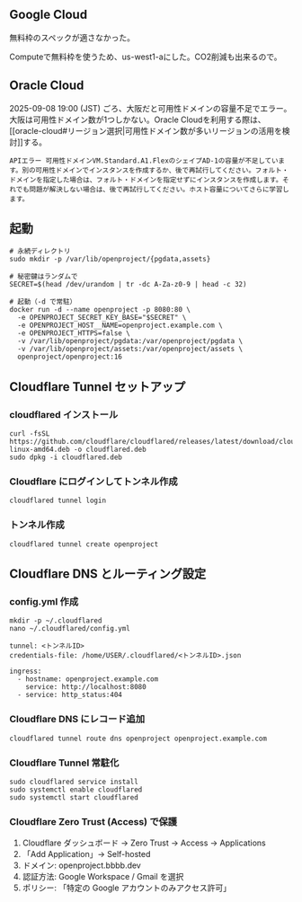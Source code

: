 ## Google Cloud
無料枠のスペックが適さなかった。

Computeで無料枠を使うため、us-west1-aにした。CO2削減も出来るので。

## Oracle Cloud
2025-09-08 19:00 (JST) ごろ、大阪だと可用性ドメインの容量不足でエラー。大阪は可用性ドメイン数が1つしかない。Oracle Cloudを利用する際は、[[oracle-cloud#リージョン選択|可用性ドメイン数が多いリージョンの活用を検討]]する。
```
APIエラー 可用性ドメインVM.Standard.A1.FlexのシェイプAD-1の容量が不足しています。別の可用性ドメインでインスタンスを作成するか、後で再試行してください。フォルト・ドメインを指定した場合は、フォルト・ドメインを指定せずにインスタンスを作成します。それでも問題が解決しない場合は、後で再試行してください。ホスト容量についてさらに学習します。
```

## 起動

```
# 永続ディレクトリ
sudo mkdir -p /var/lib/openproject/{pgdata,assets}

# 秘密鍵はランダムで
SECRET=$(head /dev/urandom | tr -dc A-Za-z0-9 | head -c 32)

# 起動（-d で常駐）
docker run -d --name openproject -p 8080:80 \
  -e OPENPROJECT_SECRET_KEY_BASE="$SECRET" \
  -e OPENPROJECT_HOST__NAME=openproject.example.com \
  -e OPENPROJECT_HTTPS=false \
  -v /var/lib/openproject/pgdata:/var/openproject/pgdata \
  -v /var/lib/openproject/assets:/var/openproject/assets \
  openproject/openproject:16
```

## Cloudflare Tunnel セットアップ

### cloudflared インストール

```
curl -fsSL https://github.com/cloudflare/cloudflared/releases/latest/download/cloudflared-linux-amd64.deb -o cloudflared.deb
sudo dpkg -i cloudflared.deb
```

### Cloudflare にログインしてトンネル作成

```
cloudflared tunnel login
```

### トンネル作成

```
cloudflared tunnel create openproject
```

## Cloudflare DNS とルーティング設定

### config.yml 作成
```
mkdir -p ~/.cloudflared
nano ~/.cloudflared/config.yml
```

```
tunnel: <トンネルID>
credentials-file: /home/USER/.cloudflared/<トンネルID>.json

ingress:
  - hostname: openproject.example.com
    service: http://localhost:8080
  - service: http_status:404
```

### Cloudflare DNS にレコード追加

```
cloudflared tunnel route dns openproject openproject.example.com
```


### Cloudflare Tunnel 常駐化

```
sudo cloudflared service install
sudo systemctl enable cloudflared
sudo systemctl start cloudflared
```

### Cloudflare Zero Trust (Access) で保護

1. Cloudflare ダッシュボード → Zero Trust → Access → Applications
2. 「Add Application」→ Self-hosted
3. ドメイン: openproject.bbbb.dev
4. 認証方法: Google Workspace / Gmail を選択
5. ポリシー: 「特定の Google アカウントのみアクセス許可」